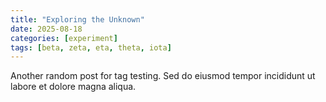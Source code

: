 ```yaml
---
title: "Exploring the Unknown"
date: 2025-08-18
categories: [experiment]
tags: [beta, zeta, eta, theta, iota]
---
```

Another random post for tag testing. Sed do eiusmod tempor incididunt ut labore et dolore magna aliqua.
